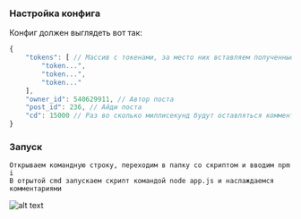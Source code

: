 ### Настройка конфига
Конфиг должен выглядеть вот так:
```js
{
	"tokens": [ // Массив с токенами, за место них вставляем полученные
		"token...",
		"token...",
		"token..."
	],
	"owner_id": 540629911, // Автор поста
	"post_id": 236, // Айди поста
	"cd": 15000 // Раз во сколько миллисекунд будут оставляться комментарии
}
```
### Запуск
```
Открываем командную строку, переходим в папку со скриптом и вводим npm i
В отрытой cmd запускаем скрипт командой node app.js и наслаждаемся комментариями
```

![alt text](https://i.imgur.com/OJEfRIY.png)
